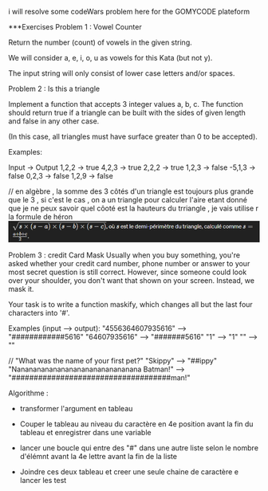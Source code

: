 i will resolve some codeWars problem here for the GOMYCODE plateform

\*\*\*Exercises
Problem 1 : Vowel Counter

Return the number (count) of vowels in the given string.

We will consider a, e, i, o, u as vowels for this Kata (but not y).

The input string will only consist of lower case letters and/or spaces.

Problem 2 : Is this a triangle

Implement a function that accepts 3 integer values a, b, c. The function should return true if a triangle can be built with the sides of given length and false in any other case.

(In this case, all triangles must have surface greater than 0 to be accepted).

Examples:

Input -> Output
1,2,2 -> true
4,2,3 -> true
2,2,2 -> true
1,2,3 -> false
-5,1,3 -> false
0,2,3 -> false
1,2,9 -> false

// en algèbre , la somme des 3 côtés d'un triangle est toujours plus grande que le 3 , si c'est le cas , on a un triangle 
pour calculer l'aire etant donné que je ne peux savoir quel côoté est la hauteurs du trriangle , je vais utilise r la formule de héron 
![alt text](image.png)


 Problem 3 : credit Card Mask 
 Usually when you buy something, you're asked whether your credit card number, phone number or answer to your most secret question is still correct. However, since someone could look over your shoulder, you don't want that shown on your screen. Instead, we mask it.

Your task is to write a function maskify, which changes all but the last four characters into '#'.

Examples (input --> output):
"4556364607935616" --> "############5616"
     "64607935616" -->      "#######5616"
               "1" -->                "1"
                "" -->                 ""

// "What was the name of your first pet?"
"Skippy" --> "##ippy"
"Nananananananananananananananana Batman!" --> "####################################man!"

Algorithme  : 

- transformer l'argument en tableau 
- Couper le tableau au  niveau du caractère en 4e position avant la fin du tableau  et enregistrer dans une variable 
- lancer une boucle qui entre des "#" dans une autre liste selon le nombre d'élémnt avant la 4e lettre avant la fin de la liste 

- Joindre ces deux tableau et creer une seule chaine de caractère e lancer les test 
